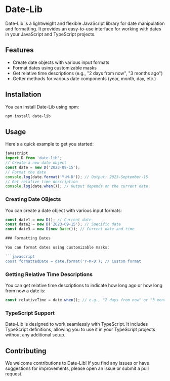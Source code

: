 # Date-Lib

Date-Lib is a lightweight and flexible JavaScript library for date manipulation and formatting. It provides an easy-to-use interface for working with dates in your JavaScript and TypeScript projects.

## Features

- Create date objects with various input formats
- Format dates using customizable masks
- Get relative time descriptions (e.g., "2 days from now", "3 months ago")
- Getter methods for various date components (year, month, day, etc.)

## Installation

You can install Date-Lib using npm:

```bash
npm install date-lib
```

## Usage

Here's a quick example to get you started:

```javascript
javascript
import D from 'date-lib';
// Create a new date object
const date = new D('2023-09-15');
// Format the date
console.log(date.format('Y-M-D')); // Output: 2023-September-15
// Get relative time description
console.log(date.when()); // Output depends on the current date
```

### Creating Date OBjects

You can create a date object with various input formats:

```javascript
const date1 = new D(); // Current date
const date2 = new D('2023-09-15'); // Specific date
const date3 = new D(new Date()); // Current date and time

### Formatting Dates

You can format dates using customizable masks:

```javascript
const formattedDate = date.format('Y-M-D'); // Custom format
```

### Getting Relative Time Descriptions

You can get relative time descriptions to indicate how long ago or how long from now a date is:

```javascript
const relativeTime = date.when(); // e.g., "2 days from now" or "3 months ago"
```

### TypeScript Support

Date-Lib is designed to work seamlessly with TypeScript. It includes TypeScript definitions, allowing you to use it in your TypeScript projects without any additional setup.

## Contributing

We welcome contributions to Date-Lib! If you find any issues or have suggestions for improvements, please open an issue or submit a pull request.

